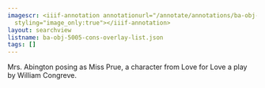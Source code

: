 ```yaml
---
imagescr: <iiif-annotation annotationurl="/annotate/annotations/ba-obj-5005-cons-overlay-001.json"
  styling="image_only:true"></iiif-annotation>
layout: searchview
listname: ba-obj-5005-cons-overlay-list.json
tags: []
---
```

Mrs. Abington posing as Miss Prue, a character from Love for Love a play by William Congreve.